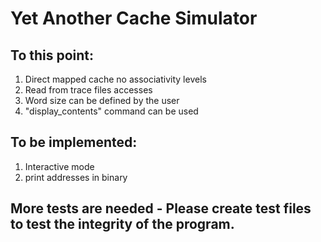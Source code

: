 # Yet Another Cache Simulator

  
## To this point:
1. Direct mapped cache no associativity levels
2. Read from trace files accesses 
3. Word size can be defined by the user
4. "display_contents" command can be used

## To be implemented:
1. Interactive mode
2. print addresses in binary

## More tests are needed  - Please create test files to test the integrity of the program.

